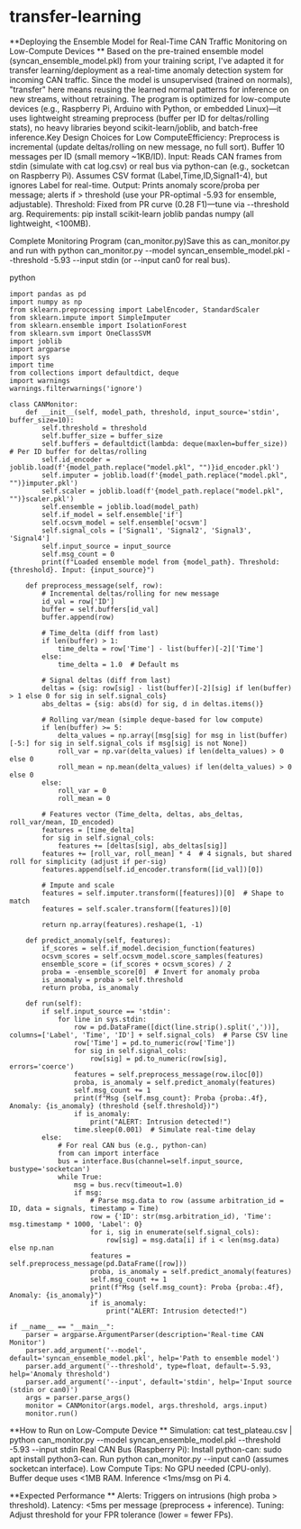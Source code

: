 # transfer-learning

**Deploying the Ensemble Model for Real-Time CAN Traffic Monitoring on Low-Compute Devices
**
Based on the pre-trained ensemble model (syncan_ensemble_model.pkl) from your training script, I've adapted it for transfer learning/deployment as a real-time anomaly detection system for incoming CAN traffic. Since the model is unsupervised (trained on normals), "transfer" here means reusing the learned normal patterns for inference on new streams, without retraining. The program is optimized for low-compute devices (e.g., Raspberry Pi, Arduino with Python, or embedded Linux)—it uses lightweight streaming preprocess (buffer per ID for deltas/rolling stats), no heavy libraries beyond scikit-learn/joblib, and batch-free inference.Key Design Choices for Low ComputeEfficiency: Preprocess is incremental (update deltas/rolling on new message, no full sort). Buffer 10 messages per ID (small memory ~1KB/ID).
Input: Reads CAN frames from stdin (simulate with cat log.csv) or real bus via python-can (e.g., socketcan on Raspberry Pi). Assumes CSV format (Label,Time,ID,Signal1-4), but ignores Label for real-time.
Output: Prints anomaly score/proba per message; alerts if > threshold (use your PR-optimal -5.93 for ensemble, adjustable).
Threshold: Fixed from PR curve (0.28 F1)—tune via --threshold arg.
Requirements: pip install scikit-learn joblib pandas numpy (all lightweight, <100MB).

Complete Monitoring Program (can_monitor.py)Save this as can_monitor.py and run with python can_monitor.py --model syncan_ensemble_model.pkl --threshold -5.93 --input stdin (or --input can0 for real bus).

python

    import pandas as pd
    import numpy as np
    from sklearn.preprocessing import LabelEncoder, StandardScaler
    from sklearn.impute import SimpleImputer
    from sklearn.ensemble import IsolationForest
    from sklearn.svm import OneClassSVM
    import joblib
    import argparse
    import sys
    import time
    from collections import defaultdict, deque
    import warnings
    warnings.filterwarnings('ignore')
    
    class CANMonitor:
        def __init__(self, model_path, threshold, input_source='stdin', buffer_size=10):
            self.threshold = threshold
            self.buffer_size = buffer_size
            self.buffers = defaultdict(lambda: deque(maxlen=buffer_size))  # Per ID buffer for deltas/rolling
            self.id_encoder = joblib.load(f'{model_path.replace("model.pkl", "")}id_encoder.pkl')
            self.imputer = joblib.load(f'{model_path.replace("model.pkl", "")}imputer.pkl')
            self.scaler = joblib.load(f'{model_path.replace("model.pkl", "")}scaler.pkl')
            self.ensemble = joblib.load(model_path)
            self.if_model = self.ensemble['if']
            self.ocsvm_model = self.ensemble['ocsvm']
            self.signal_cols = ['Signal1', 'Signal2', 'Signal3', 'Signal4']
            self.input_source = input_source
            self.msg_count = 0
            print(f"Loaded ensemble model from {model_path}. Threshold: {threshold}. Input: {input_source}")

        def preprocess_message(self, row):
            # Incremental deltas/rolling for new message
            id_val = row['ID']
            buffer = self.buffers[id_val]
            buffer.append(row)
    
            # Time_delta (diff from last)
            if len(buffer) > 1:
                time_delta = row['Time'] - list(buffer)[-2]['Time']
            else:
                time_delta = 1.0  # Default ms
    
            # Signal deltas (diff from last)
            deltas = {sig: row[sig] - list(buffer)[-2][sig] if len(buffer) > 1 else 0 for sig in self.signal_cols}
            abs_deltas = {sig: abs(d) for sig, d in deltas.items()}
    
            # Rolling var/mean (simple deque-based for low compute)
            if len(buffer) >= 5:
                delta_values = np.array([msg[sig] for msg in list(buffer)[-5:] for sig in self.signal_cols if msg[sig] is not None])
                roll_var = np.var(delta_values) if len(delta_values) > 0 else 0
                roll_mean = np.mean(delta_values) if len(delta_values) > 0 else 0
            else:
                roll_var = 0
                roll_mean = 0
    
            # Features vector (Time_delta, deltas, abs_deltas, roll_var/mean, ID_encoded)
            features = [time_delta]
            for sig in self.signal_cols:
                features += [deltas[sig], abs_deltas[sig]]
            features += [roll_var, roll_mean] * 4  # 4 signals, but shared roll for simplicity (adjust if per-sig)
            features.append(self.id_encoder.transform([id_val])[0])
    
            # Impute and scale
            features = self.imputer.transform([features])[0]  # Shape to match
            features = self.scaler.transform([features])[0]
    
            return np.array(features).reshape(1, -1)
    
        def predict_anomaly(self, features):
            if_scores = self.if_model.decision_function(features)
            ocsvm_scores = self.ocsvm_model.score_samples(features)
            ensemble_score = (if_scores + ocsvm_scores) / 2
            proba = -ensemble_score[0]  # Invert for anomaly proba
            is_anomaly = proba > self.threshold
            return proba, is_anomaly
    
        def run(self):
            if self.input_source == 'stdin':
                for line in sys.stdin:
                    row = pd.DataFrame([dict(line.strip().split(','))], columns=['Label', 'Time', 'ID'] + self.signal_cols)  # Parse CSV line
                    row['Time'] = pd.to_numeric(row['Time'])
                    for sig in self.signal_cols:
                        row[sig] = pd.to_numeric(row[sig], errors='coerce')
                    features = self.preprocess_message(row.iloc[0])
                    proba, is_anomaly = self.predict_anomaly(features)
                    self.msg_count += 1
                    print(f"Msg {self.msg_count}: Proba {proba:.4f}, Anomaly: {is_anomaly} (threshold {self.threshold})")
                    if is_anomaly:
                        print("ALERT: Intrusion detected!")
                    time.sleep(0.001)  # Simulate real-time delay
            else:
                # For real CAN bus (e.g., python-can)
                from can import interface
                bus = interface.Bus(channel=self.input_source, bustype='socketcan')
                while True:
                    msg = bus.recv(timeout=1.0)
                    if msg:
                        # Parse msg.data to row (assume arbitration_id = ID, data = signals, timestamp = Time)
                        row = {'ID': str(msg.arbitration_id), 'Time': msg.timestamp * 1000, 'Label': 0}
                        for i, sig in enumerate(self.signal_cols):
                            row[sig] = msg.data[i] if i < len(msg.data) else np.nan
                        features = self.preprocess_message(pd.DataFrame([row]))
                        proba, is_anomaly = self.predict_anomaly(features)
                        self.msg_count += 1
                        print(f"Msg {self.msg_count}: Proba {proba:.4f}, Anomaly: {is_anomaly}")
                        if is_anomaly:
                            print("ALERT: Intrusion detected!")

    if __name__ == "__main__":
        parser = argparse.ArgumentParser(description='Real-time CAN Monitor')
        parser.add_argument('--model', default='syncan_ensemble_model.pkl', help='Path to ensemble model')
        parser.add_argument('--threshold', type=float, default=-5.93, help='Anomaly threshold')
        parser.add_argument('--input', default='stdin', help='Input source (stdin or can0)')
        args = parser.parse_args()
        monitor = CANMonitor(args.model, args.threshold, args.input)
        monitor.run()

**How to Run on Low-Compute Device
**
Simulation: cat test_plateau.csv | python can_monitor.py --model syncan_ensemble_model.pkl --threshold -5.93 --input stdin
Real CAN Bus (Raspberry Pi): Install python-can: sudo apt install python3-can. Run python can_monitor.py --input can0 (assumes socketcan interface).
Low Compute Tips: No GPU needed (CPU-only). Buffer deque uses <1MB RAM. Inference <1ms/msg on Pi 4.

**Expected Performance
**
Alerts: Triggers on intrusions (high proba > threshold).
Latency: <5ms per message (preprocess + inference).
Tuning: Adjust threshold for your FPR tolerance (lower = fewer FPs).

